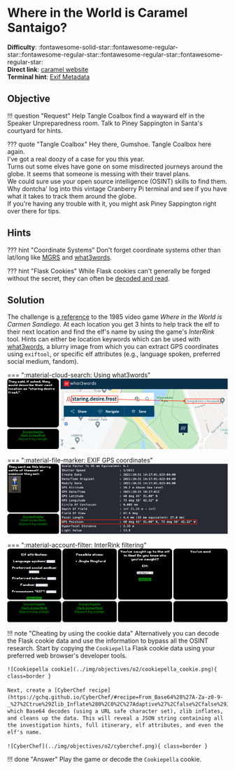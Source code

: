 # Where in the World is Caramel Santaigo?

**Difficulty**: :fontawesome-solid-star::fontawesome-regular-star::fontawesome-regular-star::fontawesome-regular-star::fontawesome-regular-star:<br/>
**Direct link**: [caramel website](https://caramel.kringlecastle.com?challenge=osint&id=fced6967-9a25-40fa-acd4-04a67888499e)<br/>
**Terminal hint**: [Exif Metadata](../hints/h2.md)


## Objective

!!! question "Request"
    Help Tangle Coalbox find a wayward elf in the Speaker Unpreparedness room. Talk to Piney Sappington in Santa's courtyard for hints.

??? quote "Tangle Coalbox"
    Hey there, Gumshoe. Tangle Coalbox here again.<br/>
    I've got a real doozy of a case for you this year.<br/>
    Turns out some elves have gone on some misdirected journeys around the globe. It seems that someone is messing with their travel plans.<br/>
    We could sure use your open source intelligence (OSINT) skills to find them.<br/>
    Why dontcha' log into this vintage Cranberry Pi terminal and see if you have what it takes to track them around the globe.<br/>
    If you're having any trouble with it, you might ask Piney Sappington right over there for tips.


## Hints

??? hint "Coordinate Systems"
    Don't forget coordinate systems other than lat/long like [MGRS](https://en.wikipedia.org/wiki/Military_Grid_Reference_System) and [what3words](https://what3words.com/).

??? hint "Flask Cookies"
    While Flask cookies can't generally be forged without the secret, they can often be [decoded and read](https://gist.github.com/chriselgee/b9f1861dd9b99a8c1ed30066b25ff80b).


## Solution

The challenge is [a reference](../easter_eggs.md#where-in-the-world-is-carmen-sandiego) to the 1985 video game *Where in the World is Carmen Sandiego*. At each location you get 3 hints to help track the elf to their next location and find the elf's name by using the game's *InterRink* tool. Hints can either be location keywords which can be used with [what3words](https://what3words.com/), a blurry image from which you can extract GPS coordinates using `exiftool`, or specific elf attributes (e.g., language spoken, preferred social medium, fandom).

=== ":material-cloud-search: Using what3words"
    ![what3words](../img/objectives/o2/what3words.png)

=== ":material-file-marker: EXIF GPS coordinates"
    ![Extract GPS coordinates using exiftool](../img/objectives/o2/gps_coords_from_exif.png)

=== ":material-account-filter: InterRink filtering"
    ![Filtering](../img/objectives/o2/filtering.png)


!!! note "Cheating by using the cookie data<span id="cookiepella"></span>"
    Alternatively you can decode the Flask cookie data and use the information to bypass all the OSINT research. Start by copying the `Cookiepella` Flask cookie data using your preferred web browser's developer tools.

    ![Cookiepella cookie](../img/objectives/o2/cookiepella_cookie.png){ class=border }

    Next, create a [CyberChef recipe](https://gchq.github.io/CyberChef/#recipe=From_Base64%28%27A-Za-z0-9-_%27%2Ctrue%29Zlib_Inflate%280%2C0%2C%27Adaptive%27%2Cfalse%2Cfalse%29JSON_Beautify%28%27%2520%2520%2520%2520%27%2Cfalse%29) which Base64 decodes (using a URL safe character set), zlib inflates, and cleans up the data. This will reveal a JSON string containing all the investigation hints, full itinerary, elf attributes, and even the elf's name.

    ![CyberChef](../img/objectives/o2/cyberchef.png){ class=border }

!!! done "Answer"
    Play the game or decode the `Cookiepella` cookie.
